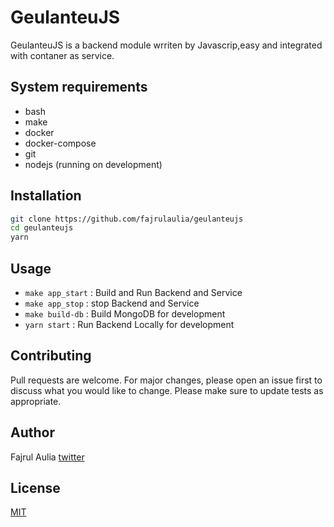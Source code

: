 # GeulanteuJS
GeulanteuJS is a backend module wrriten by Javascrip,easy and integrated with contaner as service.

## System requirements
  - bash
  - make
  - docker
  - docker-compose
  - git
  - nodejs (running on development)

## Installation  
```bash
git clone https://github.com/fajrulaulia/geulanteujs
cd geulanteujs
yarn
```

## Usage
- `make app_start` : Build and Run Backend and Service
- `make app_stop`  : stop Backend and Service 
- `make build-db`  : Build MongoDB for development
- `yarn start`     : Run Backend Locally for development 

## Contributing
Pull requests are welcome. For major changes, please open an issue first to discuss what you would like to change.
Please make sure to update tests as appropriate.

## Author
Fajrul Aulia
[twitter](https://twitter.com/fajrulaulia_)

## License
[MIT](https://choosealicense.com/licenses/mit/)


